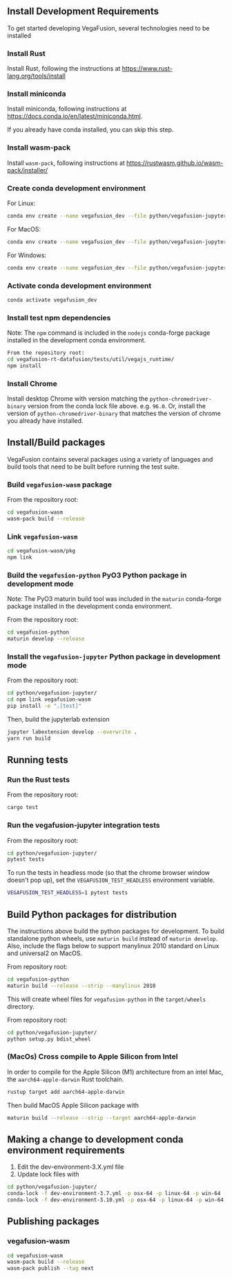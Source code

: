 ## Install Development Requirements
To get started developing VegaFusion, several technologies need to be installed 

### Install Rust
Install Rust, following the instructions at https://www.rust-lang.org/tools/install

### Install miniconda
Install miniconda, following instructions at https://docs.conda.io/en/latest/miniconda.html.

If you already have conda installed, you can skip this step.

### Install wasm-pack
Install `wasm-pack`, following instructions at https://rustwasm.github.io/wasm-pack/installer/

### Create conda development environment

For Linux:
```bash
conda env create --name vegafusion_dev --file python/vegafusion-jupyter/conda-linux-64-3.10.lock
```

For MacOS:
```bash
conda env create --name vegafusion_dev --file python/vegafusion-jupyter/conda-osx-64-3.10.lock
```

For Windows:
```bash
conda env create --name vegafusion_dev --file python/vegafusion-jupyter/conda-win-64-3.10.lock
```

### Activate conda development environment
```bash
conda activate vegafusion_dev
```

### Install test npm dependencies
Note: The `npm` command is included in the `nodejs` conda-forge package installed in the development conda environment.

```bash
From the repository root:
cd vegafusion-rt-datafusion/tests/util/vegajs_runtime/
npm install
```

### Install Chrome
Install desktop Chrome with version matching the `python-chromedriver-binary` version from the conda lock file above. e.g. `96.0`.  Or, install the version of `python-chromedriver-binary` that matches the version of chrome you already have installed. 

## Install/Build packages
VegaFusion contains several packages using a variety of languages and build tools that need to be built before running the test suite.

### Build `vegafusion-wasm` package
From the repository root:
```bash
cd vegafusion-wasm
wasm-pack build --release
```

### Link `vegafusion-wasm`
```bash
cd vegafusion-wasm/pkg
npm link
```

### Build the `vegafusion-python` PyO3 Python package in development mode
Note: The PyO3 maturin build tool was included in the `maturin` conda-forge package installed in the development conda environment.

From the repository root:
```bash
cd vegafusion-python
maturin develop --release
```

### Install the `vegafusion-jupyter` Python package in development mode

From the repository root:
```bash
cd python/vegafusion-jupyter/
cd npm link vegafusion-wasm
pip install -e ".[test]"
```

Then, build the jupyterlab extension

```bash
jupyter labextension develop --overwrite .
yarn run build
```

## Running tests

### Run the Rust tests
From the repository root:
```bash
cargo test
```

### Run the vegafusion-jupyter integration tests
From the repository root:
```bash
cd python/vegafusion-jupyter/
pytest tests
```

To run the tests in headless mode (so that the chrome browser window doesn't pop up), set the `VEGAFUSION_TEST_HEADLESS` environment variable.

```bash
VEGAFUSION_TEST_HEADLESS=1 pytest tests
```

## Build Python packages for distribution
The instructions above build the python packages for development. To build standalone python wheels, use `maturin build` instead of `maturin develop`.  Also, include the flags below to support manylinux 2010 standard on Linux and universal2 on MacOS.

From repository root:
```bash
cd vegafusion-python
maturin build --release --strip --manylinux 2010
```

This will create wheel files for `vegafusion-python` in the `target/wheels` directory.

From repository root:
```bash
cd python/vegafusion-jupyter/
python setup.py bdist_wheel
```

### (MacOs) Cross compile to Apple Silicon from Intel
In order to compile for the Apple Silicon (M1) architecture from an intel Mac, the `aarch64-apple-darwin` Rust toolchain.

```bash
rustup target add aarch64-apple-darwin
```

Then build MacOS Apple Silicon package with 
```bash
maturin build --release --strip --target aarch64-apple-darwin
```

## Making a change to development conda environment requirements

1. Edit the dev-environment-3.X.yml file
2. Update lock files with
```bash
cd python/vegafusion-jupyter/
conda-lock -f dev-environment-3.7.yml -p osx-64 -p linux-64 -p win-64 --filename-template "conda-{platform}-cp37.lock"
conda-lock -f dev-environment-3.10.yml -p osx-64 -p linux-64 -p win-64 --filename-template "conda-{platform}-cp310.lock"
```

## Publishing packages
### vegafusion-wasm
```bash
cd vegafusion-wasm
wasm-pack build --release
wasm-pack publish --tag next

```